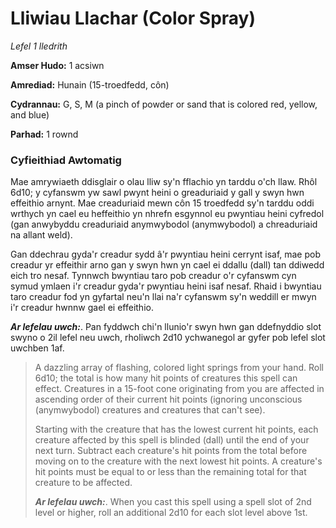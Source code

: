 # Lliwiau Llachar (Color Spray)

*Lefel 1 lledrith*

**Amser Hudo:** 1 acsiwn

**Amrediad:** Hunain (15-troedfedd, côn)

**Cydrannau:** G, S, M (a pinch of powder or sand that is colored red, yellow, and blue)

**Parhad:** 1 rownd

### Cyfieithiad Awtomatig

Mae amrywiaeth ddisglair o olau lliw sy'n fflachio yn tarddu o'ch llaw. Rhôl 6d10; y cyfanswm yw sawl pwynt heini o greaduriaid y gall y swyn hwn effeithio arnynt. Mae creaduriaid mewn côn 15 troedfedd sy'n tarddu oddi wrthych yn cael eu heffeithio yn nhrefn esgynnol eu pwyntiau heini cyfredol (gan anwybyddu creaduriaid anymwybodol (anymwybodol) a chreaduriaid na allant weld).

Gan ddechrau gyda'r creadur sydd â'r pwyntiau heini cerrynt isaf, mae pob creadur yr effeithir arno gan y swyn hwn yn cael ei ddallu (dall) tan ddiwedd eich tro nesaf. Tynnwch bwyntiau taro pob creadur o'r cyfanswm cyn symud ymlaen i'r creadur gyda'r pwyntiau heini isaf nesaf. Rhaid i bwyntiau taro creadur fod yn gyfartal neu'n llai na'r cyfanswm sy'n weddill er mwyn i'r creadur hwnnw gael ei effeithio.

***Ar lefelau uwch:***. Pan fyddwch chi'n llunio'r swyn hwn gan ddefnyddio slot swyno o 2il lefel neu uwch, rholiwch 2d10 ychwanegol ar gyfer pob lefel slot uwchben 1af.

>  A dazzling array of flashing, colored light springs from your hand. Roll 6d10; the total is how many hit points of creatures this spell can effect. Creatures in a 15-foot cone originating from you are affected in ascending order of their current hit points (ignoring unconscious (anymwybodol) creatures and creatures that can't see).
>  
>  Starting with the creature that has the lowest current hit points, each creature affected by this spell is blinded (dall) until the end of your next turn. Subtract each creature's hit points from the total before moving on to the creature with the next lowest hit points. A creature's hit points must be equal to or less than the remaining total for that creature to be affected.
>  
>  ***Ar lefelau uwch:***. When you cast this spell using a spell slot of 2nd level or higher, roll an additional 2d10 for each slot level above 1st.